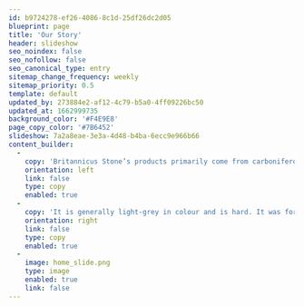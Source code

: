 ```yaml
---
id: b9724278-ef26-4086-8c1d-25df26dc2d05
blueprint: page
title: 'Our Story'
header: slideshow
seo_noindex: false
seo_nofollow: false
seo_canonical_type: entry
sitemap_change_frequency: weekly
sitemap_priority: 0.5
template: default
updated_by: 273884e2-af12-4c79-b5a0-4ff09226bc50
updated_at: 1662999735
background_color: '#F4E9E8'
page_copy_color: '#7B6452'
slideshow: 7a2a8eae-3e3a-4d48-b4ba-6ecc9e966b66
content_builder:
  -
    copy: 'Britannicus Stone’s products primarily come from carboniferous limestones which date back to the Dinantian epoch, about 350 million years old and which were originally laid down when Britain sat over the equator. Carboniferous Limestone is a sedimentary rock made of calcium carbonate.'
    orientation: left
    link: false
    type: copy
    enabled: true
  -
    copy: 'It is generally light-grey in colour and is hard. It was formed in warm, shallow tropical seas teeming with life. The rock is made up of the shells and hard parts of millions of sea creatures, some up to 30 cm in length, encased in a carbonate mud. Fossil corals, brachiopods and crinoids are very much in evidence as components of Carboniferous Limestone; indeed the rock is full of fossils.'
    orientation: right
    link: false
    type: copy
    enabled: true
  -
    image: home_slide.png
    type: image
    enabled: true
    link: false
---
```

